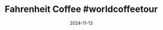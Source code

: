 ---
layout: post
title: "Fahrenheit Coffee #worldcoffeetour"
date: 2024-11-13
city: "Toronto"
country: "Canada"
continent: "North America"
latitude: 43.6524168
longitude: -79.3728949
cafe_name: "Fahrenheit Coffee"
rating: 
notes: "Fahrenheit Coffee"
image_url: "/media/posts/202411/466143413_18477838255001623_1679697298149666972_n_18126711916391368.jpg"
images:
  - "/media/posts/202411/466143413_18477838255001623_1679697298149666972_n_18126711916391368.jpg"
  - "/media/posts/202411/465517055_18477838264001623_1888161885584311525_n_18057824506710913.jpg"
  - "/media/posts/202411/466567536_18477838276001623_160775849670493575_n_18008906588657016.jpg"
instagram_url: ""
---